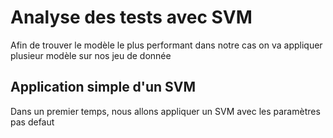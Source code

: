 # Analyse des tests avec SVM

 Afin de trouver le modèle le plus performant dans notre cas on va appliquer plusieur modèle sur nos jeu de donnée

 ## Application simple d'un SVM

 Dans un premier temps, nous allons appliquer un SVM avec les paramètres pas defaut 